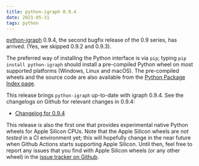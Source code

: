 ```yaml
---
title: python-igraph 0.9.4
date: 2021-05-31
tags: python
---
```


[python-igraph](https://igraph.org/python/) 0.9.4, the second bugfix release of
the 0.9 series, has arrived. (Yes, we skipped 0.9.2 and 0.9.3).

The preferred way of installing the Python interface is via `pip`; typing
`pip install python-igraph` should install a pre-compiled Python wheel on most
supported platforms (Windows, Linux and macOS). The pre-compiled wheels and the
source code are also available from the [Python Package Index
page](https://pypi.org/project/python-igraph/0.9.4/).

This release brings `python-igraph` up-to-date with igraph 0.9.4. See the changelogs on Github for relevant changes in 0.9.4:

* [Changelog for 0.9.4](https://github.com/igraph/python-igraph/releases/tag/0.9.4)

This release is also the first one that provides experimental native Python wheels for Apple Silicon CPUs. Note that the Apple Silicon wheels are _not tested_ in a CI environment yet; this will hopefully change in the near future when Github Actions starts supporting Apple Silicon. Until then, feel free to report any issues that you find with Apple Silicon wheels (or any other wheel) in the [issue tracker on Github](https://github.com/igraph/python-igraph/issues).